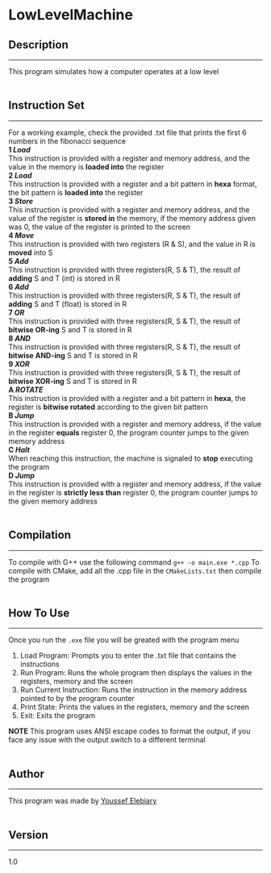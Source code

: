 # LowLevelMachine

## Description
___
This program simulates how a computer operates at a low level<br><br>

## Instruction Set
___
For a working example, check the provided .txt file that prints the first 6 numbers in the fibonacci sequence<br>
**1 *Load***<br>
This instruction is provided with a register and memory address, and the value in the memory is **loaded into** the register<br>
**2 *Load***<br>
This instruction is provided with a register and a bit pattern in **hexa** format, the bit pattern is **loaded into** the register<br>
**3 *Store***<br>
This instruction is provided with a register and memory address, and the value of the register is **stored in** the memory, if the memory address given was 0, the value of the register is printed to the screen<br>
**4 *Move***<br>
This instruction is provided with two registers (R & S), and the value in R is **moved** into S<Br>
**5 *Add***<br>
This instruction is provided with three registers(R, S & T), the result of **adding** S and T (int) is stored in R<br>
**6 *Add***<br>
This instruction is provided with three registers(R, S & T), the result of **adding** S and T (float) is stored in R<br>
**7 *OR***<br>
This instruction is provided with three registers(R, S & T), the result of **bitwise OR-ing** S and T is stored in R<br>
**8 *AND***<br>
This instruction is provided with three registers(R, S & T), the result of **bitwise AND-ing** S and T is stored in R<br>
**9 *XOR***<br>
This instruction is provided with three registers(R, S & T), the result of **bitwise XOR-ing** S and T is stored in R<br>
**A *ROTATE***<br>
This instruction is provided with a register and a bit pattern in **hexa**, the register is **bitwise rotated** according to the given bit pattern<br>
**B *Jump***<br>
This instruction is provided with a register and memory address, if the value in the register **equals** register 0, the program counter jumps to the given memory address<br>
**C *Halt***<br>
When reaching this instruction, the machine is signaled to **stop** executing the program<br>
**D *Jump***<br>
This instruction is provided with a register and memory address, if the value in the register is **strictly less than** register 0, the program counter jumps to the given memory address <br><br>

## Compilation
___
To compile with G++ use the following command `g++ -o main.exe *.cpp`
To compile with CMake, add all the .cpp file in the `CMakeLists.txt` then compile the program <br><br>

## How To Use
___
Once you run the `.exe` file you will be greated with the program menu
1) Load Program: Prompts you to enter the .txt file that contains the instructions
2) Run Program: Runs the whole program then displays the values in the registers, memory and the screen
3) Run Current Instruction: Runs the instruction in the memory address pointed to by the program counter
4) Print State: Prints the values in the registers, memory and the screen
5) Exit: Exits the program

**NOTE** This program uses ANSI escape codes to format the output, if you face any issue with the output switch to a different terminal <br><br>

## Author
___
This program was made by [Youssef Elebiary](https://github.com/YoussefElebiary) <br><br>

## Version
___
1.0